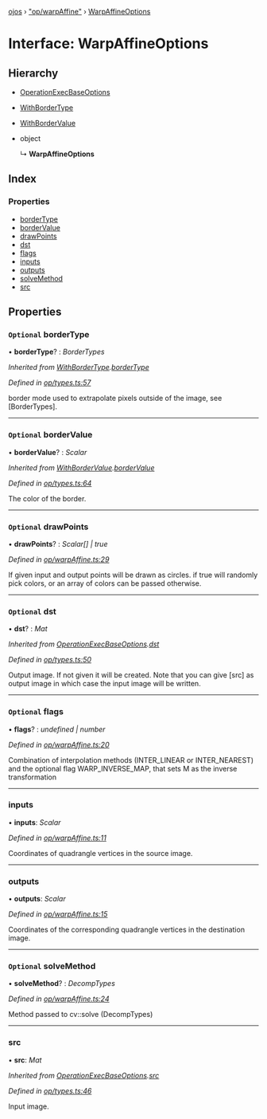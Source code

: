 [ojos](../README.md) › ["op/warpAffine"](../modules/_op_warpaffine_.md) › [WarpAffineOptions](_op_warpaffine_.warpaffineoptions.md)

# Interface: WarpAffineOptions

## Hierarchy

* [OperationExecBaseOptions](_op_types_.operationexecbaseoptions.md)

* [WithBorderType](_op_types_.withbordertype.md)

* [WithBorderValue](_op_types_.withbordervalue.md)

* object

  ↳ **WarpAffineOptions**

## Index

### Properties

* [borderType](_op_warpaffine_.warpaffineoptions.md#optional-bordertype)
* [borderValue](_op_warpaffine_.warpaffineoptions.md#optional-bordervalue)
* [drawPoints](_op_warpaffine_.warpaffineoptions.md#optional-drawpoints)
* [dst](_op_warpaffine_.warpaffineoptions.md#optional-dst)
* [flags](_op_warpaffine_.warpaffineoptions.md#optional-flags)
* [inputs](_op_warpaffine_.warpaffineoptions.md#inputs)
* [outputs](_op_warpaffine_.warpaffineoptions.md#outputs)
* [solveMethod](_op_warpaffine_.warpaffineoptions.md#optional-solvemethod)
* [src](_op_warpaffine_.warpaffineoptions.md#src)

## Properties

### `Optional` borderType

• **borderType**? : *BorderTypes*

*Inherited from [WithBorderType](_op_types_.withbordertype.md).[borderType](_op_types_.withbordertype.md#optional-bordertype)*

*Defined in [op/types.ts:57](https://github.com/cancerberoSgx/mirada/blob/3544b58/ojos/src/op/types.ts#L57)*

border mode used to extrapolate pixels outside of the image, see [BorderTypes].

___

### `Optional` borderValue

• **borderValue**? : *Scalar*

*Inherited from [WithBorderValue](_op_types_.withbordervalue.md).[borderValue](_op_types_.withbordervalue.md#optional-bordervalue)*

*Defined in [op/types.ts:64](https://github.com/cancerberoSgx/mirada/blob/3544b58/ojos/src/op/types.ts#L64)*

The color of the border.

___

### `Optional` drawPoints

• **drawPoints**? : *Scalar[] | true*

*Defined in [op/warpAffine.ts:29](https://github.com/cancerberoSgx/mirada/blob/3544b58/ojos/src/op/warpAffine.ts#L29)*

If given input and output points will be drawn as circles. if true will randomly pick colors,
or an array of colors can be passed otherwise.

___

### `Optional` dst

• **dst**? : *Mat*

*Inherited from [OperationExecBaseOptions](_op_types_.operationexecbaseoptions.md).[dst](_op_types_.operationexecbaseoptions.md#optional-dst)*

*Defined in [op/types.ts:50](https://github.com/cancerberoSgx/mirada/blob/3544b58/ojos/src/op/types.ts#L50)*

Output image. If not given it will be created. Note that you can give [src] as output image in which case the input image will be written.

___

### `Optional` flags

• **flags**? : *undefined | number*

*Defined in [op/warpAffine.ts:20](https://github.com/cancerberoSgx/mirada/blob/3544b58/ojos/src/op/warpAffine.ts#L20)*

Combination of interpolation methods (INTER_LINEAR or INTER_NEAREST) and the optional flag WARP_INVERSE_MAP,
that sets M as the inverse transformation

___

###  inputs

• **inputs**: *Scalar*

*Defined in [op/warpAffine.ts:11](https://github.com/cancerberoSgx/mirada/blob/3544b58/ojos/src/op/warpAffine.ts#L11)*

Coordinates of quadrangle vertices in the source image.

___

###  outputs

• **outputs**: *Scalar*

*Defined in [op/warpAffine.ts:15](https://github.com/cancerberoSgx/mirada/blob/3544b58/ojos/src/op/warpAffine.ts#L15)*

Coordinates of the corresponding quadrangle vertices in the destination image.

___

### `Optional` solveMethod

• **solveMethod**? : *DecompTypes*

*Defined in [op/warpAffine.ts:24](https://github.com/cancerberoSgx/mirada/blob/3544b58/ojos/src/op/warpAffine.ts#L24)*

Method passed to cv::solve (DecompTypes)

___

###  src

• **src**: *Mat*

*Inherited from [OperationExecBaseOptions](_op_types_.operationexecbaseoptions.md).[src](_op_types_.operationexecbaseoptions.md#src)*

*Defined in [op/types.ts:46](https://github.com/cancerberoSgx/mirada/blob/3544b58/ojos/src/op/types.ts#L46)*

Input image.
